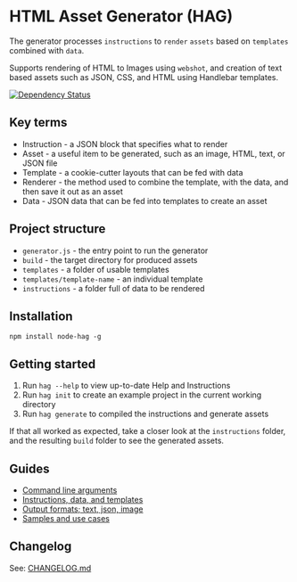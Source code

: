 # HTML Asset Generator (HAG)
The generator processes `instructions` to `render` `assets` based on `templates` combined with `data`.

Supports rendering of HTML to Images using `webshot`, and creation of text based assets such as JSON, CSS, and HTML using Handlebar templates.

[![Dependency Status](https://david-dm.org/connected-web/node-hag.svg)](https://david-dm.org/connected-web/node-hag)

## Key terms
- Instruction - a JSON block that specifies what to render
- Asset - a useful item to be generated, such as an image, HTML, text, or JSON file
- Template - a cookie-cutter layouts that can be fed with data
- Renderer - the method used to combine the template, with the data, and then save it out as an asset
- Data  - JSON data that can be fed into templates to create an asset

## Project structure
- `generator.js` - the entry point to run the generator
- `build` - the target directory for produced assets
- `templates` - a folder of usable templates
- `templates/template-name` - an individual template
- `instructions` - a folder full of data to be rendered

## Installation
`npm install node-hag -g`

## Getting started
1. Run `hag --help` to view up-to-date Help and Instructions
2. Run `hag init` to create an example project in the current working directory
3. Run `hag generate` to compiled the instructions and generate assets

If that all worked as expected, take a closer look at the `instructions` folder, and the resulting `build` folder to see the generated assets.

## Guides
- [Command line arguments](docs/command-line-args.md)
- [Instructions, data, and templates](docs/instructions-data-templates.md)
- [Output formats; text, json, image](docs/output-formats.md)
- [Samples and use cases](docs/samples-and-use-cases.md)


## Changelog

See: [CHANGELOG.md](CHANGELOG.md)
